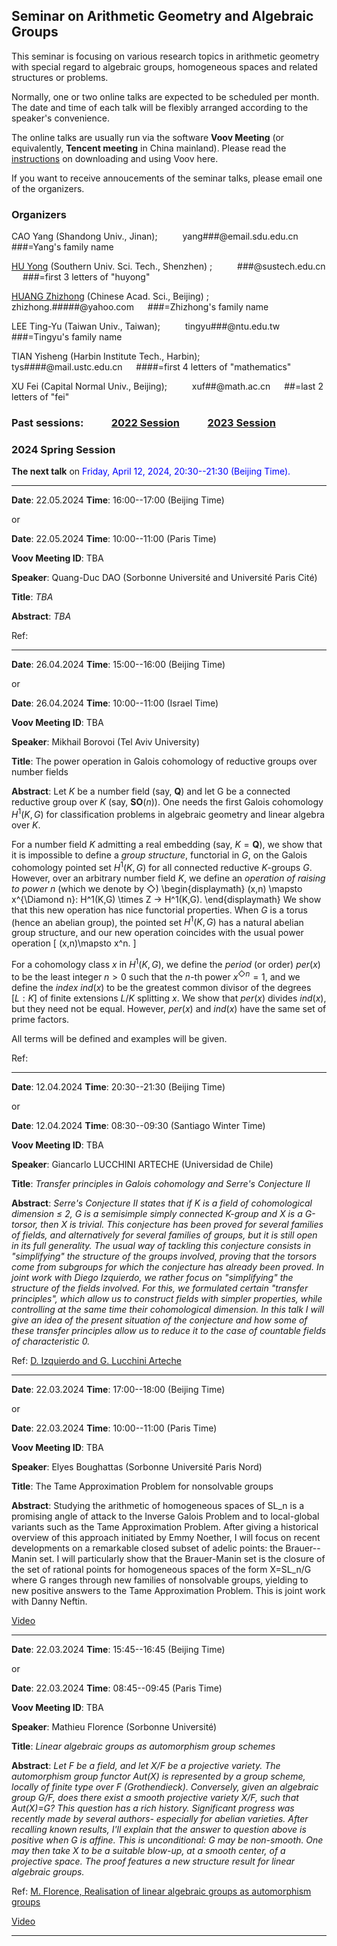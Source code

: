 ## Seminar on Arithmetic Geometry and Algebraic Groups

This seminar is focusing on various research topics in arithmetic geometry with special regard to algebraic groups, homogeneous spaces and related structures 
or problems.

Normally, one or two online talks are expected to be scheduled per month. The date and time of each talk will be flexibly arranged according to the speaker's 
convenience. 

The online talks are usually run via the software **Voov Meeting** (or equivalently, **Tencent meeting** in China mainland). 
Please read the [instructions](https://seminaragag.github.io/VoovInstructions.pdf) on downloading and using Voov here.

If you want to receive annoucements of the seminar talks, please email one of the organizers.


### Organizers

CAO Yang (Shandong Univ., Jinan);   &emsp; &emsp;  yang###@email.sdu.edu.cn   &emsp; ###=Yang's family name 

[HU Yong](https://math.sustech.edu.cn/c/huyong?lang=en) (Southern Univ. Sci. Tech., Shenzhen) ;  &emsp; &emsp;  ###@sustech.edu.cn   &emsp; ###=first 3 letters of "huyong"

[HUANG Zhizhong](http://www.math.ac.cn/people/assoprof/202302/t20230228_734301.html) (Chinese Acad. Sci., Beijing) ;  &emsp; &emsp;  zhizhong.#####@yahoo.com &emsp; ###=Zhizhong's family name

LEE Ting-Yu (Taiwan Univ., Taiwan); &emsp; &emsp;  tingyu###@ntu.edu.tw   &emsp; ###=Tingyu's family name 

TIAN Yisheng (Harbin Institute Tech., Harbin);   &emsp; &emsp;  tys####@mail.ustc.edu.cn   &emsp; ####=first 4 letters of "mathematics"

XU Fei (Capital Normal Univ., Beijing);   &emsp; &emsp;  xuf##@math.ac.cn    &emsp; ##=last 2 letters of "fei"


### Past sessions:  &emsp; &emsp; [2022 Session](https://seminaragag.github.io/2022session) &emsp; &emsp; [2023 Session](https://seminaragag.github.io/2023session)


### 2024 Spring Session 

**The next talk** on  <font color=blue>  Friday, April 12, 2024, 20:30--21:30 (Beijing Time).</font>

-----------------------------------------------------------------

**Date**: 22.05.2024   **Time**:  16:00--17:00 (Beijing Time)

or

**Date**: 22.05.2024   **Time**:  10:00--11:00 (Paris Time)

**Voov Meeting ID**: TBA

**Speaker**: Quang-Duc DAO (Sorbonne Université and Université Paris Cité)

**Title**:  *TBA*

**Abstract**:  *TBA*

Ref:  


-----------------------------------------------------------------

**Date**: 26.04.2024   **Time**:  15:00--16:00 (Beijing Time)

or

**Date**: 26.04.2024   **Time**:  10:00--11:00 (Israel Time)

**Voov Meeting ID**: TBA

**Speaker**: Mikhail Borovoi (Tel Aviv University)

**Title**:  The power operation in Galois cohomology of reductive groups over number fields

**Abstract**:  Let $K$ be a number field (say, $\mathbf{Q}$) and let G be a connected reductive group over $K$ (say, $\mathbf{SO}(n)$). One needs the first Galois cohomology $H^1(K,G)$ for classification problems in algebraic geometry and linear algebra over $K$.

For a number field $K$ admitting a real embedding (say, $K=\mathbf{Q}$), we show that it is impossible to define a *group structure*, functorial in $G$, on the Galois cohomology pointed set $H^1(K,G)$ for all connected reductive $K$-groups $G$.  However, over an arbitrary number field $K$, we define an *operation of raising to power $n$* (which we denote by $\Diamond$)
\begin{displaymath}
(x,n) \mapsto x^{\Diamond n}:  H^1(K,G) \times Z -> H^1(K,G).
\end{displaymath}
We show that this new operation has nice functorial properties. When $G$ is a torus (hence an abelian group), the pointed set $H^1(K,G)$  has a natural  abelian group structure, and our new operation coincides with the usual power operation
\[
(x,n)\mapsto x^n.
\]

For a cohomology class $x$ in $H^1(K,G)$, we  define the *period* (or order)  $per(x)$  to be the least integer $n>0$ such that the $n$-th power $x^{\Diamond n}=1$, and  we define the *index*  $ind(x)$  to be the greatest common divisor of the degrees $[L:K]$ of finite extensions $L/K$ splitting $x$. We show that  $per(x)$ divides $ind(x)$, but they need not be equal. However, $per(x)$ and  $ind(x)$ have the same set of prime factors.

All terms will be defined and examples will be given.

Ref:  


-----------------------------------------------------------------

**Date**: 12.04.2024   **Time**:  20:30--21:30 (Beijing Time)

or

**Date**: 12.04.2024   **Time**:  08:30--09:30 (Santiago Winter Time)

**Voov Meeting ID**: TBA

**Speaker**: Giancarlo LUCCHINI ARTECHE (Universidad de Chile)

**Title**:  *Transfer principles in Galois cohomology and Serre's Conjecture II*

**Abstract**:  *Serre's Conjecture II states that if K is a field of cohomological dimension ≤ 2, G is a semisimple simply connected K-group and X is a G-torsor,
then X is trivial. This conjecture has been proved for several families of fields, and alternatively for several families of groups, but it is still open in its
full generality. The usual way of tackling this conjecture consists in "simplifying" the structure of the groups involved, proving that the torsors come from
subgroups for which the conjecture has already been proved. In joint work with Diego Izquierdo, we rather focus on "simplifying" the structure of the fields
involved. For this, we formulated certain "transfer principles", which allow us to construct fields with simpler properties, while controlling at the same time
their cohomological dimension. In this talk I will give an idea of the present situation of the conjecture and how some of these transfer principles allow us to
reduce it to the case of countable fields of characteristic 0.*

Ref:  [D. Izquierdo and G. Lucchini Arteche](https://arxiv.org/abs/2308.00903)

-----------------------------------------------------------------

**Date**: 22.03.2024   **Time**:  17:00--18:00 (Beijing Time)

or

**Date**: 22.03.2024   **Time**:  10:00--11:00 (Paris Time)

**Voov Meeting ID**: TBA

**Speaker**: Elyes Boughattas (Sorbonne Université Paris Nord)

**Title**:  The Tame Approximation Problem for nonsolvable groups

**Abstract**:  Studying the arithmetic of homogeneous spaces of SL_n is a promising angle of attack to the Inverse Galois Problem and to local-global variants such as the Tame Approximation Problem. 
After giving a historical overview of this approach initiated by Emmy Noether, I will focus on recent developments on a remarkable closed subset of adelic points: the Brauer--Manin set. 
I will particularly show that the Brauer-Manin set is the closure of the set of rational points for homogeneous spaces of the form X=SL_n/G where G ranges through new families of nonsolvable groups, yielding to new positive answers to the Tame Approximation Problem. 
This is joint work with Danny Neftin.

[Video](https://www.bilibili.com/video/BV1B1421Q7eQ)

---------------------------------------------------------------

**Date**: 22.03.2024   **Time**:  15:45--16:45 (Beijing Time)

or

**Date**: 22.03.2024   **Time**:  08:45--09:45 (Paris Time)

**Voov Meeting ID**: TBA

**Speaker**: Mathieu Florence (Sorbonne Université)

**Title**:  *Linear algebraic groups as automorphism group schemes*

**Abstract**:  *Let F be a field, and let X/F be a projective variety. The automorphism group functor Aut(X) is represented by a group scheme, locally of finite
type over F (Grothendieck). Conversely, given an algebraic group G/F, does there exist a smooth projective variety X/F, such that Aut(X)=G? This question has a
rich history. Significant progress was recently made by several authors- especially for abelian varieties. After recalling known results, I'll explain that the 
answer to question above is positive when G is affine. This is unconditional: G may be non-smooth. One may then take X to be a suitable blow-up, at a smooth center, of a projective space. The proof features a new structure result for linear algebraic groups.*

Ref: [M. Florence, Realisation of linear algebraic groups as automorphism groups](https://webusers.imj-prg.fr/~mathieu.florence/LinIsAut.pdf)

[Video](https://www.bilibili.com/video/BV1MH4y1W7Cv)

-----------------------------------------------------------------

